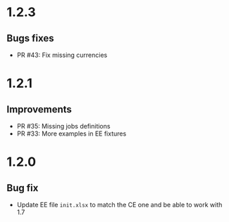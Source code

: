 # 1.2.3

## Bugs fixes

- PR #43: Fix missing currencies

# 1.2.1

## Improvements

- PR #35: Missing jobs definitions
- PR #33: More examples in EE fixtures

# 1.2.0

## Bug fix
- Update EE file `init.xlsx` to match the CE one and be able to work with 1.7
